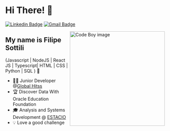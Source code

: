 
<h1>Hi There! 👋</h1>

[![Linkedin Badge](https://img.shields.io/badge/-LinkedIn-6633cc?style=flat-square&logo=Linkedin&logoColor=white&link=https://www.linkedin.com/in/filipe-sottili-7855b2218/)](https://www.linkedin.com/in/filipe-sottili-7855b2218/)
[![Gmail Badge](https://img.shields.io/badge/-contato@fernandakipper.com-6633cc?style=flat-square&logo=Gmail&logoColor=white&link=mailto:felipesottili32@gmail.com)](mailto:felipesottili32@gmail.com)

<img align="right" alt="Code Boy image" src="https://img.freepik.com/vetores-gratis/pessoas-bonitos-que-jogam-a-ilustracao-do-icone-do-vetor-dos-desenhos-animados-do-laptop-conceito-de-icone-de-tecnologia-de-pessoas-isolado-vetor-premium-estilo-flat-cartoon_138676-4043.jpg?t=st=1714695255~exp=1714698855~hmac=4dfb9c67a21ade571ad07196bf586c82a9d1a4499b99aaa89fc2486b4c7feb7f&w=826"  width="300px"/>

## My name is Filipe Sottili
(Javascript | NodeJS | React JS | Typescript| HTML | CSS | Python | SQL  ) 🚀
- 👩‍💻 Junior Developer @[Global Hitss](https://globalhitss.com/br/)
- 🏆 Discover Data With Oracle Education Foundation
- 🎓 Analysis and Systems Development @ [ESTACIO](https://estacio.br/)
- 💡 Love a good challenge
